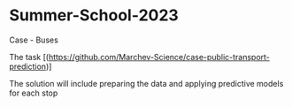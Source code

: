 # Summer-School-2023
Case - Buses

The task
[(https://github.com/Marchev-Science/case-public-transport-prediction)]

The solution will include preparing the data and applying predictive models for each stop


